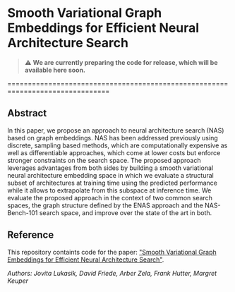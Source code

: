# Smooth Variational Graph Embeddings for Efficient Neural Architecture Search

> :warning: **We are currently preparing the code for release, which will be available here soon.**

===============================================================================

Abstract
-----
In this paper, we propose an approach to neural architecture search (NAS) based on graph embeddings. NAS has been addressed previously using discrete, sampling based methods, which are computationally expensive as well as differentiable approaches, which come at lower costs but enforce stronger constraints on the search space. The proposed approach leverages advantages from both sides by building a smooth variational neural architecture embedding space in which we evaluate a structural subset of architectures at training time using the predicted performance while it allows to extrapolate from this subspace at inference time. We evaluate the proposed approach in the context of two common search spaces, the graph structure defined by the ENAS approach and the NAS-Bench-101 search space, and improve over the state of the art in both. 

Reference
---------
This repository containts code for the paper: ["Smooth Variational Graph Embeddings for Efficient Neural Architecture Search"](https://arxiv.org/abs/2010.04683).

*Authors: Jovita Lukasik, David Friede, Arber Zela, Frank Hutter, Margret Keuper*
